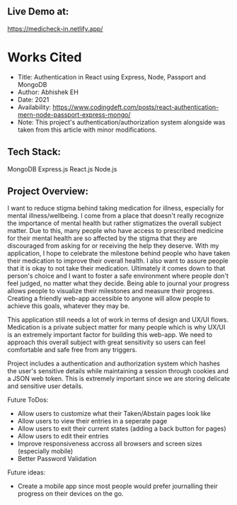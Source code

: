 ## Live Demo at:
https://medicheck-in.netlify.app/


# Works Cited
* Title: Authentication in React using Express, Node, Passport and MongoDB
* Author: Abhishek EH
* Date: 2021
* Availability: https://www.codingdeft.com/posts/react-authentication-mern-node-passport-express-mongo/
* Note: This project's authentication/authorization system alongside was taken from this article with minor modifications.

## Tech Stack:
MongoDB
Express.js
React.js
Node.js

## Project Overview:
I want to reduce stigma behind taking medication for illness, especially for mental illness/wellbeing. I come from a place that doesn't really recognize the importance of mental health but rather stigmatizes the overall subject matter. Due to this, many people who have access to prescribed medicine for their mental health are so affected by the stigma that they are discouraged from asking for or receiving the help they deserve. With my application, I hope to celebrate the milestone behind people who have taken their medication to improve their overall health. I also want to assure people that it is okay to not take their medication. Ultimately it comes down to that person's choice and I want to foster a safe environment where people don't feel judged, no matter what they decide. Being able to journal your progress allows people to visualize their milestones and measure their progress. Creating a friendly web-app accessible to anyone will allow people to achieve this goals, whatever they may be.

This application still needs a lot of work in terms of design and UX/UI flows. 
Medication is a private subject matter for many people which is why UX/UI is an extremely important factor for building this web-app. We need to approach this overall subject with great sensitivity so users can feel comfortable and safe free from any triggers.

Project includes a authentication and authorization system which hashes the user's sensitive details while maintaining a session through cookies and a JSON web token. This is extremely important since we are storing delicate and sensitive user details.

Future ToDos:
- Allow users to customize what their Taken/Abstain pages look like
- Allow users to view their entries in a seperate page
- Allow users to exit their current states (adding a back button for pages)
- Allow users to edit their entries
- Improve responsiveness accross all browsers and screen sizes (especially mobile)
- Better Password Validation

Future ideas:
- Create a mobile app since most people would prefer journalling their progress on their devices on the go.

